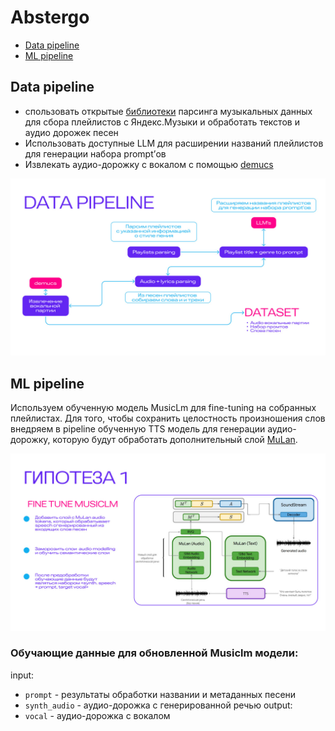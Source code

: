 # Abstergo

- [Data pipeline](#data-pipeline)
- [ML pipeline](#ml-pipeline)

## Data pipeline

- спользовать открытые [библиотеки](https://github.com/MarshalX/yandex-music-api) парсинга музыкальных данных для
  сбора плейлистов с Яндекс.Музыки и обработать текстов и аудио дорожек песен
- Использовать доступные LLM для расширении названий плейлистов для генерации набора prompt’ов
- Извлекать аудио-дорожку с вокалом с помощью [demucs](https://github.com/facebookresearch/demucs)

![data_pipe.png](images/data_pipe.png)

## ML pipeline

Используем обученную модель MusicLm для fine-tuning на собранных плейлистах. Для того, чтобы сохранить целостность
произношения слов
внедряем в pipeline обученную TTS модель для генерации аудио-дорожку, которую будут обработать дополнительный слой
[MuLan](https://arxiv.org/abs/2208.12415). 

![ml_pipe.png](images/ml_pipe.png)

### Обучающие данные для обновленной Musiclm модели:
input: 
- `prompt` - результаты обработки названии и метаданных песени 
- `synth_audio` - аудио-дорожка с генерированной речью
output:
- `vocal` - аудио-дорожка с вокалом